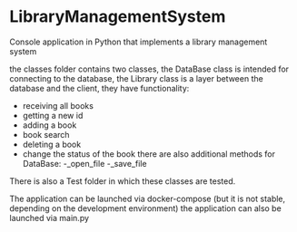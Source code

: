 # LibraryManagementSystem
Console application in Python that implements a library management system

the classes folder contains two classes, the DataBase class is intended for connecting to the database, the Library class is a layer between the database and the client, they have functionality:
- receiving all books
- getting a new id
- adding a book
- book search
- deleting a book
- change the status of the book
there are also additional methods for DataBase:
-_open_file
-_save_file

There is also a Test folder in which these classes are tested.

The application can be launched via docker-compose (but it is not stable, depending on the development environment)
the application can also be launched via main.py
